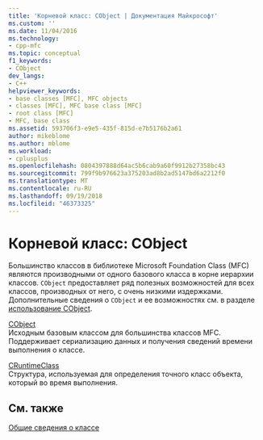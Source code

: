 ```yaml
---
title: 'Корневой класс: CObject | Документация Майкрософт'
ms.custom: ''
ms.date: 11/04/2016
ms.technology:
- cpp-mfc
ms.topic: conceptual
f1_keywords:
- CObject
dev_langs:
- C++
helpviewer_keywords:
- base classes [MFC], MFC objects
- classes [MFC], MFC base class [MFC]
- root class [MFC]
- MFC, base class
ms.assetid: 593706f3-e9e5-435f-815d-e7b5176b2a61
author: mikeblome
ms.author: mblome
ms.workload:
- cplusplus
ms.openlocfilehash: 0804397888d64ac5b6cab9a60f9912b27358bc43
ms.sourcegitcommit: 799f9b976623a375203ad8b2ad5147bd6a2212f0
ms.translationtype: MT
ms.contentlocale: ru-RU
ms.lasthandoff: 09/19/2018
ms.locfileid: "46373325"
---
```

# <a name="root-class-cobject"></a>Корневой класс: CObject

Большинство классов в библиотеке Microsoft Foundation Class (MFC) являются производными от одного базового класса в корне иерархии классов. `CObject` предоставляет ряд полезных возможностей для всех классов, производных от него, с очень низкими издержками. Дополнительные сведения о `CObject` и ее возможностях см. в разделе [использование CObject](../mfc/using-cobject.md).

[CObject](../mfc/reference/cobject-class.md)<br/>
Исходным базовым классом для большинства классов MFC. Поддерживает сериализацию данных и получения сведений времени выполнения о классе.

[CRuntimeClass](../mfc/reference/cruntimeclass-structure.md)<br/>
Структура, используемая для определения точного класс объекта, который во время выполнения.

## <a name="see-also"></a>См. также

[Общие сведения о классе](../mfc/class-library-overview.md)

